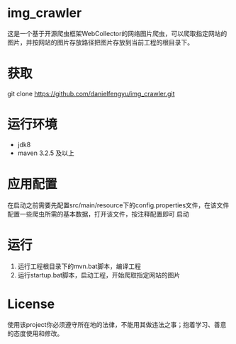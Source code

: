 # img_crawler
这是一个基于开源爬虫框架WebCollector的网络图片爬虫，可以爬取指定网站的图片，并按网站的图片存放路径把图片存放到当前工程的根目录下。

# 获取
git clone https://github.com/danielfengyu/img_crawler.git

# 运行环境
- jdk8
- maven 3.2.5 及以上

# 应用配置
在启动之前需要先配置src/main/resource下的config.properties文件，在该文件配置一些爬虫所需的基本数据，打开该文件，按注释配置即可
启动

# 运行
1. 运行工程根目录下的mvn.bat脚本，编译工程
2. 运行startup.bat脚本，启动工程，开始爬取指定网站的图片

# License
使用该project你必须遵守所在地的法律，不能用其做违法之事；抱着学习、善意的态度使用和修改。